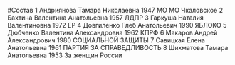 #Состав
1 Андриянова Тамара Николаевна 1947 МО МО Чкаловское
2 Бахтина Валентина Анатольевна 1957 ЛДПР
3 Гаркуша Наталия Валентиновна 1972 ЕР
4 Довгиленко Глеб Анатольевич 1990 ЯБЛОКО
5 Дюбченко Валентина Александровна 1962 КПРФ
6 Макаров Андрей Александрович 1980 СОЦИАЛЬНОЙ ЗАЩИТЫ
7 Савицкая Елена Анатольевна 1961 ПАРТИЯ ЗА СПРАВЕДЛИВОСТЬ
8 Шихматова Тамара Анатольевна 1953 За женщин России
